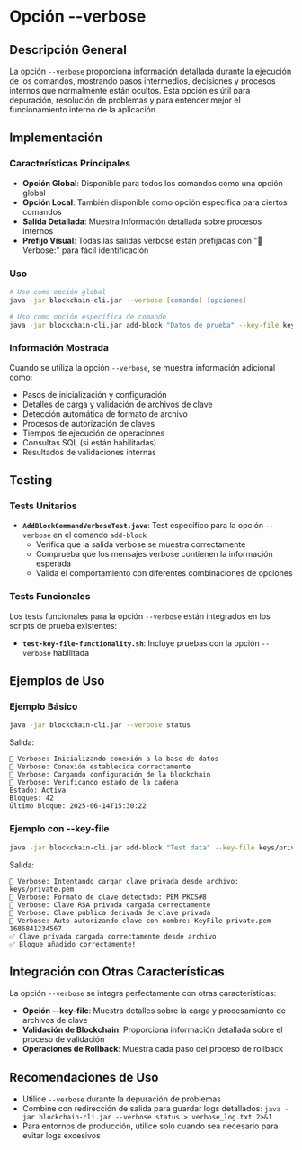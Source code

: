 # Opción --verbose

## Descripción General

La opción `--verbose` proporciona información detallada durante la ejecución de los comandos, mostrando pasos intermedios, decisiones y procesos internos que normalmente están ocultos. Esta opción es útil para depuración, resolución de problemas y para entender mejor el funcionamiento interno de la aplicación.

## Implementación

### Características Principales

- **Opción Global**: Disponible para todos los comandos como una opción global
- **Opción Local**: También disponible como opción específica para ciertos comandos
- **Salida Detallada**: Muestra información detallada sobre procesos internos
- **Prefijo Visual**: Todas las salidas verbose están prefijadas con "📡 Verbose:" para fácil identificación

### Uso

```zsh
# Uso como opción global
java -jar blockchain-cli.jar --verbose [comando] [opciones]

# Uso como opción específica de comando
java -jar blockchain-cli.jar add-block "Datos de prueba" --key-file keys/private.pem --verbose
```

### Información Mostrada

Cuando se utiliza la opción `--verbose`, se muestra información adicional como:

- Pasos de inicialización y configuración
- Detalles de carga y validación de archivos de clave
- Detección automática de formato de archivo
- Procesos de autorización de claves
- Tiempos de ejecución de operaciones
- Consultas SQL (si están habilitadas)
- Resultados de validaciones internas

## Testing

### Tests Unitarios

- **`AddBlockCommandVerboseTest.java`**: Test específico para la opción `--verbose` en el comando `add-block`
  - Verifica que la salida verbose se muestra correctamente
  - Comprueba que los mensajes verbose contienen la información esperada
  - Valida el comportamiento con diferentes combinaciones de opciones

### Tests Funcionales

Los tests funcionales para la opción `--verbose` están integrados en los scripts de prueba existentes:

- **`test-key-file-functionality.sh`**: Incluye pruebas con la opción `--verbose` habilitada

## Ejemplos de Uso

### Ejemplo Básico

```zsh
java -jar blockchain-cli.jar --verbose status
```

Salida:
```
📡 Verbose: Inicializando conexión a la base de datos
📡 Verbose: Conexión establecida correctamente
📡 Verbose: Cargando configuración de la blockchain
📡 Verbose: Verificando estado de la cadena
Estado: Activa
Bloques: 42
Último bloque: 2025-06-14T15:30:22
```

### Ejemplo con --key-file

```zsh
java -jar blockchain-cli.jar add-block "Test data" --key-file keys/private.pem --verbose
```

Salida:
```
📡 Verbose: Intentando cargar clave privada desde archivo: keys/private.pem
📡 Verbose: Formato de clave detectado: PEM PKCS#8
📡 Verbose: Clave RSA privada cargada correctamente
📡 Verbose: Clave pública derivada de clave privada
📡 Verbose: Auto-autorizando clave con nombre: KeyFile-private.pem-1686841234567
✅ Clave privada cargada correctamente desde archivo
✅ Bloque añadido correctamente!
```

## Integración con Otras Características

La opción `--verbose` se integra perfectamente con otras características:

- **Opción --key-file**: Muestra detalles sobre la carga y procesamiento de archivos de clave
- **Validación de Blockchain**: Proporciona información detallada sobre el proceso de validación
- **Operaciones de Rollback**: Muestra cada paso del proceso de rollback

## Recomendaciones de Uso

- Utilice `--verbose` durante la depuración de problemas
- Combine con redirección de salida para guardar logs detallados: `java -jar blockchain-cli.jar --verbose status > verbose_log.txt 2>&1`
- Para entornos de producción, utilice solo cuando sea necesario para evitar logs excesivos
